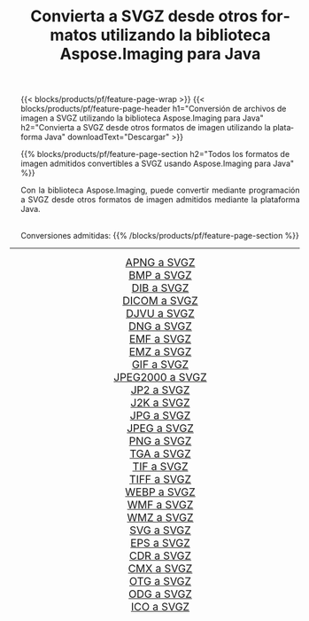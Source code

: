 ﻿---
title: Convierta a SVGZ desde otros formatos utilizando la biblioteca Aspose.Imaging para Java 
weight: 3920
url: /es/java/conversion/to/svgz 
lang: es
langdirlevel: 2
locales: zh-hans,ja,it,ru,de,es,fr,nl,id,lt,pl,pt,vi,tr,ko,zh-hant,ar,hi,th,sv,cs,uk,he
description: Usando Aspose.Imaging puede convertir a SVGZ desde otros formatos usando Java
---

{{< blocks/products/pf/feature-page-wrap >}}
{{< blocks/products/pf/feature-page-header h1="Conversión de archivos de imagen a SVGZ utilizando la biblioteca Aspose.Imaging para Java" h2="Convierta a SVGZ desde otros formatos de imagen utilizando la plataforma Java" downloadText="Descargar" >}}


{{% blocks/products/pf/feature-page-section  h2="Todos los formatos de imagen admitidos convertibles a SVGZ usando Aspose.Imaging para Java" %}}
<p align=justify>Con la biblioteca Aspose.Imaging, puede convertir mediante programación a SVGZ desde otros formatos de imagen admitidos mediante la plataforma Java.</p>
<br/>
Conversiones admitidas:
{{% /blocks/products/pf/feature-page-section %}}
<div class="container-fluid productfamilypage bg-gray">
    <div class="convertypes bg-gray agp-content section">
        <div class="container">
		<hr style="margin-left:-20px;"/>
		<div class="row other-converters" style="gap: 10px;font-size: 19px;text-align:center;">
		    <div class='col-md-2 other-converter remove-lp remove-rp'><a href="/imaging/es/java/conversion/apng-to-svgz" style="padding:15px;">APNG a SVGZ</a></div>
<div class='col-md-2 other-converter remove-lp remove-rp'><a href="/imaging/es/java/conversion/bmp-to-svgz" style="padding:15px;">BMP a SVGZ</a></div>
<div class='col-md-2 other-converter remove-lp remove-rp'><a href="/imaging/es/java/conversion/dib-to-svgz" style="padding:15px;">DIB a SVGZ</a></div>
<div class='col-md-2 other-converter remove-lp remove-rp'><a href="/imaging/es/java/conversion/dicom-to-svgz" style="padding:15px;">DICOM a SVGZ</a></div>
<div class='col-md-2 other-converter remove-lp remove-rp'><a href="/imaging/es/java/conversion/djvu-to-svgz" style="padding:15px;">DJVU a SVGZ</a></div>
<div class='col-md-2 other-converter remove-lp remove-rp'><a href="/imaging/es/java/conversion/dng-to-svgz" style="padding:15px;">DNG a SVGZ</a></div>
<div class='col-md-2 other-converter remove-lp remove-rp'><a href="/imaging/es/java/conversion/emf-to-svgz" style="padding:15px;">EMF a SVGZ</a></div>
<div class='col-md-2 other-converter remove-lp remove-rp'><a href="/imaging/es/java/conversion/emz-to-svgz" style="padding:15px;">EMZ a SVGZ</a></div>
<div class='col-md-2 other-converter remove-lp remove-rp'><a href="/imaging/es/java/conversion/gif-to-svgz" style="padding:15px;">GIF a SVGZ</a></div>
<div class='col-md-2 other-converter remove-lp remove-rp'><a href="/imaging/es/java/conversion/jpeg2000-to-svgz" style="padding:15px;">JPEG2000 a SVGZ</a></div>
<div class='col-md-2 other-converter remove-lp remove-rp'><a href="/imaging/es/java/conversion/jp2-to-svgz" style="padding:15px;">JP2 a SVGZ</a></div>
<div class='col-md-2 other-converter remove-lp remove-rp'><a href="/imaging/es/java/conversion/j2k-to-svgz" style="padding:15px;">J2K a SVGZ</a></div>
<div class='col-md-2 other-converter remove-lp remove-rp'><a href="/imaging/es/java/conversion/jpg-to-svgz" style="padding:15px;">JPG a SVGZ</a></div>
<div class='col-md-2 other-converter remove-lp remove-rp'><a href="/imaging/es/java/conversion/jpeg-to-svgz" style="padding:15px;">JPEG a SVGZ</a></div>
<div class='col-md-2 other-converter remove-lp remove-rp'><a href="/imaging/es/java/conversion/png-to-svgz" style="padding:15px;">PNG a SVGZ</a></div>
<div class='col-md-2 other-converter remove-lp remove-rp'><a href="/imaging/es/java/conversion/tga-to-svgz" style="padding:15px;">TGA a SVGZ</a></div>
<div class='col-md-2 other-converter remove-lp remove-rp'><a href="/imaging/es/java/conversion/tif-to-svgz" style="padding:15px;">TIF a SVGZ</a></div>
<div class='col-md-2 other-converter remove-lp remove-rp'><a href="/imaging/es/java/conversion/tiff-to-svgz" style="padding:15px;">TIFF a SVGZ</a></div>
<div class='col-md-2 other-converter remove-lp remove-rp'><a href="/imaging/es/java/conversion/webp-to-svgz" style="padding:15px;">WEBP a SVGZ</a></div>
<div class='col-md-2 other-converter remove-lp remove-rp'><a href="/imaging/es/java/conversion/wmf-to-svgz" style="padding:15px;">WMF a SVGZ</a></div>
<div class='col-md-2 other-converter remove-lp remove-rp'><a href="/imaging/es/java/conversion/wmz-to-svgz" style="padding:15px;">WMZ a SVGZ</a></div>
<div class='col-md-2 other-converter remove-lp remove-rp'><a href="/imaging/es/java/conversion/svg-to-svgz" style="padding:15px;">SVG a SVGZ</a></div>
<div class='col-md-2 other-converter remove-lp remove-rp'><a href="/imaging/es/java/conversion/eps-to-svgz" style="padding:15px;">EPS a SVGZ</a></div>
<div class='col-md-2 other-converter remove-lp remove-rp'><a href="/imaging/es/java/conversion/cdr-to-svgz" style="padding:15px;">CDR a SVGZ</a></div>
<div class='col-md-2 other-converter remove-lp remove-rp'><a href="/imaging/es/java/conversion/cmx-to-svgz" style="padding:15px;">CMX a SVGZ</a></div>
<div class='col-md-2 other-converter remove-lp remove-rp'><a href="/imaging/es/java/conversion/otg-to-svgz" style="padding:15px;">OTG a SVGZ</a></div>
<div class='col-md-2 other-converter remove-lp remove-rp'><a href="/imaging/es/java/conversion/odg-to-svgz" style="padding:15px;">ODG a SVGZ</a></div>
<div class='col-md-2 other-converter remove-lp remove-rp'><a href="/imaging/es/java/conversion/ico-to-svgz" style="padding:15px;">ICO a SVGZ</a></div>
                </div>
        </div>
    </div>
</div>
<br/>

